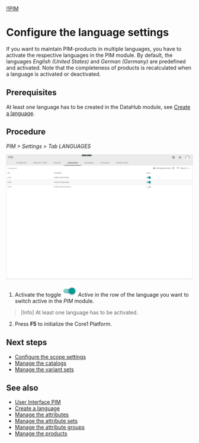 [!!PIM](Actindo/PIM)

# Configure the language settings

If you want to maintain PIM-products in multiple languages, you have to activate the respective languages in the PIM module. By default, the languages *English (United States)* and *German (Germany)* are predefined and activated. Note that the completeness of products is recalculated when a language is activated or deactivated.

## Prerequisites

At least one language has to be created in the DataHub module, see [Create a language](/DataHub/Integration/CreateLanguage.md).

## Procedure
*PIM > Settings > Tab LANGUAGES*

![Languages](/Assets/Screenshots/PIM/Settings/Languages/Languages.png "[Languages]")

1. Activate the toggle ![Toggle](/Assets/Icons/Toggle.png "[Toggle]") *Active* in the row of the language you want to switch active in the *PIM* module.

  > [Info] At least one language has to be activated.

2. Press **F5** to initialize the Core1 Platform.

## Next steps

- [Configure the scope settings](05_ConfigureScopes.md)
- [Manage the catalogs](06_ManageCatalogs.md)
- [Manage the variant sets](07_ManageVariantSets.md)

## See also

- [User Interface PIM](/PIM/UserInterface/00_UserInterface.md)
- [Create a language](/DataHub/Integration/CreateLanguage.md)
- [Manage the attributes](01_ManageAttributes.md)
- [Manage the attribute sets](02_ManageAttributeSets.md)
- [Manage the attribute groups](03_ManageGroups.md)
- [Manage the products](/PIM/Operation/01_ManageProducts.md)
